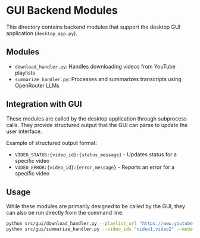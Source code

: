 # GUI Backend Modules

This directory contains backend modules that support the desktop GUI application (`desktop_app.py`).

## Modules

- `download_handler.py`: Handles downloading videos from YouTube playlists
- `summarize_handler.py`: Processes and summarizes transcripts using OpenRouter LLMs

## Integration with GUI

These modules are called by the desktop application through subprocess calls. They provide structured output that the GUI can parse to update the user interface.

Example of structured output format:
- `VIDEO_STATUS:{video_id}:{status_message}` - Updates status for a specific video
- `VIDEO_ERROR:{video_id}:{error_message}` - Reports an error for a specific video

## Usage

While these modules are primarily designed to be called by the GUI, they can also be run directly from the command line:

```bash
python src/gui/download_handler.py --playlist_url "https://www.youtube.com/playlist?list=XXXX" --output_path "output"
python src/gui/summarize_handler.py --video_ids "video1,video2" --model_name "openai/gpt-4.1-mini" --output_path "output"
```
